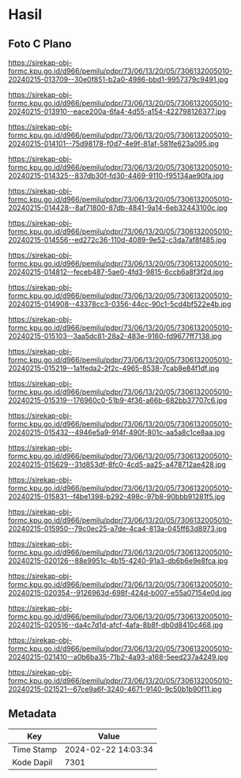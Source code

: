 # Hasil

## Foto C Plano

https://sirekap-obj-formc.kpu.go.id/d966/pemilu/pdpr/73/06/13/20/05/7306132005010-20240215-013709--30e0f851-b2a0-4986-bbd1-9957379c9491.jpg

https://sirekap-obj-formc.kpu.go.id/d966/pemilu/pdpr/73/06/13/20/05/7306132005010-20240215-013910--eace200a-6fa4-4d55-a154-422798126377.jpg

https://sirekap-obj-formc.kpu.go.id/d966/pemilu/pdpr/73/06/13/20/05/7306132005010-20240215-014101--75d98178-f0d7-4e9f-81af-581fe623a095.jpg

https://sirekap-obj-formc.kpu.go.id/d966/pemilu/pdpr/73/06/13/20/05/7306132005010-20240215-014325--837db30f-fd30-4469-9110-f95134ae90fa.jpg

https://sirekap-obj-formc.kpu.go.id/d966/pemilu/pdpr/73/06/13/20/05/7306132005010-20240215-014428--8af71800-87db-4841-9a14-6eb32443100c.jpg

https://sirekap-obj-formc.kpu.go.id/d966/pemilu/pdpr/73/06/13/20/05/7306132005010-20240215-014556--ed272c36-110d-4089-9e52-c3da7af8f485.jpg

https://sirekap-obj-formc.kpu.go.id/d966/pemilu/pdpr/73/06/13/20/05/7306132005010-20240215-014812--feceb487-5ae0-4fd3-9815-6ccb6a8f3f2d.jpg

https://sirekap-obj-formc.kpu.go.id/d966/pemilu/pdpr/73/06/13/20/05/7306132005010-20240215-014908--43378cc3-0356-44cc-90c1-5cd4bf522e4b.jpg

https://sirekap-obj-formc.kpu.go.id/d966/pemilu/pdpr/73/06/13/20/05/7306132005010-20240215-015103--3aa5dc81-28a2-483e-9160-fd9677ff7138.jpg

https://sirekap-obj-formc.kpu.go.id/d966/pemilu/pdpr/73/06/13/20/05/7306132005010-20240215-015219--1a1feda2-2f2c-4965-8538-7cab8e84f1df.jpg

https://sirekap-obj-formc.kpu.go.id/d966/pemilu/pdpr/73/06/13/20/05/7306132005010-20240215-015319--176960c0-51b9-4f36-a66b-682bb37707c6.jpg

https://sirekap-obj-formc.kpu.go.id/d966/pemilu/pdpr/73/06/13/20/05/7306132005010-20240215-015432--4946e5a9-914f-490f-801c-aa5a8c1ce8aa.jpg

https://sirekap-obj-formc.kpu.go.id/d966/pemilu/pdpr/73/06/13/20/05/7306132005010-20240215-015629--31d853df-8fc0-4cd5-aa25-a478712ae428.jpg

https://sirekap-obj-formc.kpu.go.id/d966/pemilu/pdpr/73/06/13/20/05/7306132005010-20240215-015831--f4be1398-b292-498c-97b8-90bbb91281f5.jpg

https://sirekap-obj-formc.kpu.go.id/d966/pemilu/pdpr/73/06/13/20/05/7306132005010-20240215-015950--79c0ec25-a7de-4ca4-813a-045ff63d8973.jpg

https://sirekap-obj-formc.kpu.go.id/d966/pemilu/pdpr/73/06/13/20/05/7306132005010-20240215-020126--88e9951c-4b15-4240-91a3-db6b6e9e8fca.jpg

https://sirekap-obj-formc.kpu.go.id/d966/pemilu/pdpr/73/06/13/20/05/7306132005010-20240215-020354--9126963d-698f-424d-b007-e55a07154e0d.jpg

https://sirekap-obj-formc.kpu.go.id/d966/pemilu/pdpr/73/06/13/20/05/7306132005010-20240215-020516--da4c7d1d-afcf-4afa-8b8f-db0d8410c468.jpg

https://sirekap-obj-formc.kpu.go.id/d966/pemilu/pdpr/73/06/13/20/05/7306132005010-20240215-021410--a0b6ba35-71b2-4a93-a168-5eed237a4249.jpg

https://sirekap-obj-formc.kpu.go.id/d966/pemilu/pdpr/73/06/13/20/05/7306132005010-20240215-021521--67ce9a6f-3240-4671-9140-9c50b1b90f11.jpg


## Metadata

| Key        | Value               |
| ---------- | ------------------- |
| Time Stamp | 2024-02-22 14:03:34 |
| Kode Dapil | 7301                |



